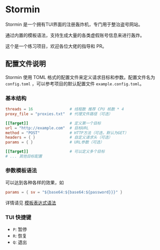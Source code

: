 # Stormin

Stormin 是一个拥有TUI界面的注册轰炸机，专门用于整治盗号网站。

通过内置的模板语法，支持生成大量的各类虚假账号信息来进行轰炸。

这个是一个练习项目，欢迎各位大佬的指导和 PR。

## 配置文件说明

Stormin 使用 TOML 格式的配置文件来定义请求目标和参数。配置文件名为 `config.toml` ，可以参考项目的默认配置文件 `example.config.toml`。

### 基本结构

```toml
threads = 16                # 线程数 推荐 CPU 核数 * 4
proxy_file = "proxies.txt"  # 代理文件路径（可选）

[[Target]]                  # 定义第一个目标
url = "http://example.com"  # 目标URL
method = "POST"             # HTTP方法（可选，默认为GET）
headers = { }               # 自定义请求头（可选）
params = { }                # URL参数（可选）

[[Target]]                  # 可以定义多个目标
# ... 其他目标配置
```

### 参数模板语法

可以达到各种各样的效果，如

```toml
params = { sv = "${base64:${base64:${password}}}" }
```

详情请见 [模板表达式语法](grammar.md)

### TUI 快捷键

- `P`: 暂停
- `R`: 恢复
- `Q`: 退出
